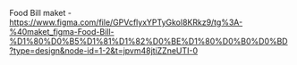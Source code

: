 Food Bill maket - https://www.figma.com/file/GPVcflyxYPTyGkol8KRkz9/tg%3A-%40maket_figma-Food-Bill-%D1%80%D0%B5%D1%81%D1%82%D0%BE%D1%80%D0%B0%D0%BD?type=design&node-id=1-2&t=jpvm48jtiZZneUTI-0